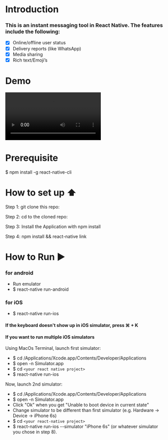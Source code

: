 # Introduction
### This is an instant messaging tool in React Native. The features include the following:

- [x] Online/offline user status
- [x] Delivery reports (like WhatsApp)
- [x] Media sharing
- [x] Rich text/Emoji’s

# Demo
![demo](./demo/video.mov)
# Prerequisite

$ npm install -g react-native-cli

# How to set up ⬆️

Step 1: git clone this repo:

Step 2: cd to the cloned repo:

Step 3: Install the Application with npm install

Step 4: npm install && react-native link

# How to Run ▶️

### for android
* Run emulator
* $ react-native run-android

### for iOS
* $ react-native run-ios

#### If the keyboard doesn't show up in iOS simulator, press ⌘ + K

#### If you want to run multiple iOS simulators
Using MacOs Terminal, launch first simulator:

* $ cd /Applications/Xcode.app/Contents/Developer/Applications
* $ open -n Simulator.app
* $ cd `<your react native project>`
* $ react-native run-ios

Now, launch 2nd simulator:

* $ cd /Applications/Xcode.app/Contents/Developer/Applications
* $ open -n Simulator.app
* Click "Ok" when you get "Unable to boot device in current state"
* Change simulator to be different than first simulator (e.g. Hardware -> Device -> iPhone 6s)
* $ cd `<your react-native project>`
* $ react-native run-ios --simulator "iPhone 6s" (or whatever simulator you chose in step 8).

